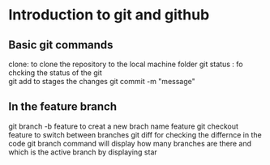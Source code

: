 # Introduction to git and github 

## Basic git commands
clone: to clone the repository to the local machine folder
git status : fo chcking the status of the git  
git add to stages the changes
git commit -m "message"

## In the feature branch
git branch -b feature to creat a new brach name feature
git checkout feature to switch between branches
git diff for checking the differnce in the code
git branch command will display how many branches are there and which is the active branch by displaying star